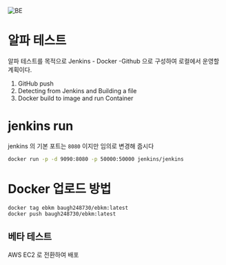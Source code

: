 
![BE](https://user-images.githubusercontent.com/65659478/167803880-ca17061c-7949-4d4c-b3ca-81d38b3a0dbc.png)

# 알파 테스트
알파 테스트를 목적으로 Jenkins - Docker  -Github 으로 구성하여 로컬에서 운영할 계획이다.

1. GitHub push
2. Detecting from Jenkins and Building a file
3. Docker build to image and run Container


# jenkins run

jenkins 의 기본 포트는 `8080` 이지만 임의로 변경해 줍시다

```bash
docker run -p -d 9090:8080 -p 50000:50000 jenkins/jenkins
```


# Docker 업로드 방법

```
docker tag ebkm baugh248730/ebkm:latest
docker push baugh248730/ebkm:latest
```
## 베타 테스트

AWS EC2 로 전환하여 배포